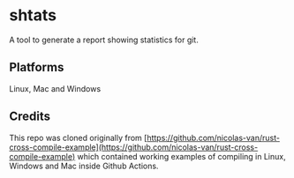 # shtats

A tool to generate a report showing statistics for git.

## Platforms

Linux, Mac and Windows

## Credits

This repo was cloned originally from [https://github.com/nicolas-van/rust-cross-compile-example](https://github.com/nicolas-van/rust-cross-compile-example) which contained working examples of compiling in Linux, Windows and Mac inside Github Actions.
